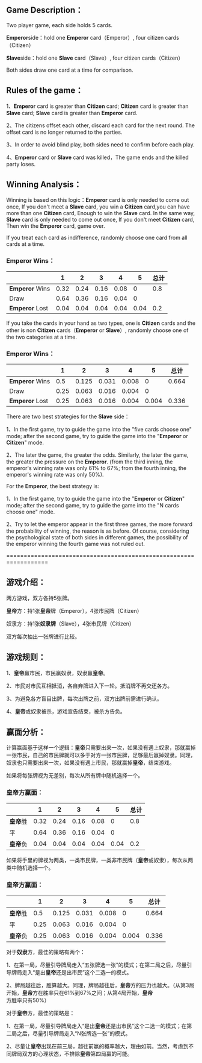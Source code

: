 ## Game Description：

Two player game, each side holds 5 cards.

**Emperor**side：hold one **Emperor** card（Emperor）, four citizen cards（Citizen）

**Slave**side：hold one **Slave** card（Slave）, four citizen cards（Citizen）

Both sides draw one card at a time for comparison.

 

## Rules of the game：

1、**Emperor** card is greater than **Citizen** card;
 **Citizen** card is greater than **Slave** card;
 **Slave** card is greater than **Emperor** card.

2、The citizens offset each other, discard each card for the next round. The offset card is no longer returned to the parties.

3、In order to avoid blind play, both sides need to confirm before each play.

4、**Emperor** card or **Slave** card was killed，The game ends and the killed party loses.

 

## Winning Analysis：

Winning is based on this logic：**Emperor** card is only needed to come out once, If you don't meet a **Slave** card, you win a **Citizen** card,you can have more than one **Citizen** card, Enough to win the **Slave** card. In the same way, **Slave** card is only needed to come out once, If you don't meet **Citizen** card, Then win the **Emperor** card, game over.

 
If you treat each card as indifference, randomly choose one card from all cards at a time. 

### **Emperor** Wins：

 

|                  | 1    | 2    | 3    | 4    | 5    | 总计 |
| ---------------- | ---- | ---- | ---- | ---- | ---- | ---- |
| **Emperor** Wins | 0.32 | 0.24 | 0.16 | 0.08 | 0    | 0.8  |
| Draw             | 0.64 | 0.36 | 0.16 | 0.04 | 0    |      |
| **Emperor** Lost | 0.04 | 0.04 | 0.04 | 0.04 | 0.04 | 0.2  |

 

If you take the cards in your hand as two types, one is **Citizen** cards and the other is non **Citizen** cards（**Emperor** or **Slave**）, randomly choose one of the two categories at a time.

### **Emperor** Wins：

 

|                  | 1    | 2     | 3     | 4     | 5     | 总计  |
| ---------------- | ---- | ----- | ----- | ----- | ----- | ----- |
| **Emperor** Wins | 0.5  | 0.125 | 0.031 | 0.008 | 0     | 0.664 |
| Draw             | 0.25 | 0.063 | 0.016 | 0.004 | 0     |       |
| **Emperor** Lost | 0.25 | 0.063 | 0.016 | 0.004 | 0.004 | 0.336 |

 

There are two best strategies for the **Slave** side：

1、In the first game, try to guide the game into the "five cards choose one" mode; after the second game, try to guide the game into the "**Emperor** or **Citizen**" mode.

2、The later the game, the greater the odds. Similarly, the later the game, the greater the pressure on the **Emperor**. (from the third inning, the emperor's winning rate was only 61% to 67%; from the fourth inning, the emperor's winning rate was only 50%).


For the **Emperor**, the best strategy is:

1、In the first game, try to guide the game into the "**Emperor** or **Citizen**" mode; after the second game, try to guide the game into the "N cards choose one" mode.

2、Try to let the emperor appear in the first three games, the more forward the probability of winning, the reason is as before. Of course, considering the psychological state of both sides in different games, the possibility of the emperor winning the fourth game was not ruled out.


==================================================================


## 游戏介绍：

两方游戏，双方各持5张牌。

**皇帝**方：持1张**皇帝**牌（Emperor），4张市民牌（Citizen）

奴隶方：持1张**奴隶牌**（Slave），4张市民牌（Citizen）

双方每次抽出一张牌进行比较。

 

## 游戏规则：

1、**皇帝**赢市民，市民赢奴隶，奴隶赢**皇帝**。

2、市民对市民互相抵消，各自弃牌进入下一轮。抵消牌不再交还各方。

3、为避免各方盲目出牌，每次出牌之前，双方出牌前需进行确认。

4、**皇帝**或奴隶被杀，游戏宣告结束，被杀方告负。

 

## 赢面分析：

计算赢面基于这样一个逻辑：**皇帝**只需要出来一次，如果没有遇上奴隶，那就赢掉一张市民，自己的市民牌就可以多于对方一张市民牌，足够最后赢掉奴隶。同理，奴隶也只需要出来一次，如果没有遇上市民，那就赢掉**皇帝**，结束游戏。

 

如果将每张牌视为无差别，每次从所有牌中随机选择一个。 

### **皇帝**方赢面：

 

|            | 1    | 2    | 3    | 4    | 5    | 总计 |
| ---------- | ---- | ---- | ---- | ---- | ---- | ---- |
| **皇帝**胜 | 0.32 | 0.24 | 0.16 | 0.08 | 0    | 0.8  |
| 平         | 0.64 | 0.36 | 0.16 | 0.04 | 0    |      |
| **皇帝**负 | 0.04 | 0.04 | 0.04 | 0.04 | 0.04 | 0.2  |

 

如果将手里的牌视为两类，一类市民牌，一类非市民牌（**皇帝**或奴隶），每次从两类中随机选择一个。

### **皇帝**方赢面：

 

|            | 1    | 2     | 3     | 4     | 5     | 总计  |
| ---------- | ---- | ----- | ----- | ----- | ----- | ----- |
| **皇帝**胜 | 0.5  | 0.125 | 0.031 | 0.008 | 0     | 0.664 |
| 平         | 0.25 | 0.063 | 0.016 | 0.004 | 0     |       |
| **皇帝**负 | 0.25 | 0.063 | 0.016 | 0.004 | 0.004 | 0.336 |

 

对于**奴隶**方，最佳的策略有两个：

1、在第一局，尽量引导牌局走入“五张牌选一张”的模式；在第二局之后，尽量引导牌局走入“是出**皇帝**还是出市民”这个二选一的模式。

2、牌局越往后，胜算越大。同理，牌局越往后，**皇帝**方的压力也越大。（从第3局开始，**皇帝**方在胜率只在61%到67%之间；从第4局开始，**皇帝**方胜率只有50%）


对于**皇帝**方，最佳的策略是：

1、在第一局，尽量引导牌局走入“是出**皇帝**还是出市民”这个二选一的模式；在第二局之后，尽量引导牌局走入“N张牌选一张”的模式。

2、尽量让**皇帝**出现在前三局，越往前赢的概率越大，理由如前。当然，考虑到不同牌局双方的心理状态，不排除**皇帝**第四局赢的可能。